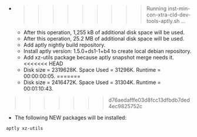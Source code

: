 * >>>>>>>>> Running inst-min-con-xtra-cld-dev-tools-aptly.sh ...
  * After this operation, 1,255 kB of additional disk space will be used.
  * After this operation, 25.2 MB of additional disk space will be used.
  * Add aptly nightly build repository.
  * Install aptly version: 1.5.0+ds1-1+b4 to create local debian repository.
  * Add xz-utils package because aptly snapshot merge needs it.
<<<<<<< HEAD
  * Disk size = 2319628K. Space Used = 31296K. Runtime = 00:00:00:05.
=======
  * Disk size = 2416472K. Space Used = 31304K. Runtime = 00:01:10:43.
>>>>>>> d76aedafffe03d8fcc13dfbdb7ded4ec9825752c
  * The following NEW packages will be installed:
  ```bash
aptly xz-utils
  ```
